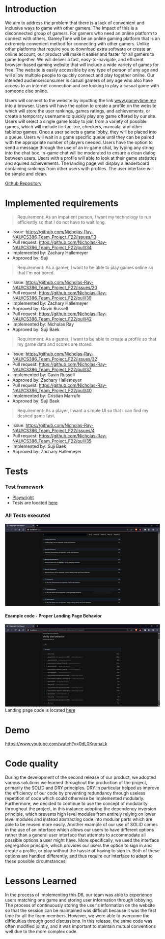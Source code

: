 # Introduction
We aim to address the problem that there is a lack of convenient and inclusive ways to game with other gamers. The Impact of this is a disconnected group of gamers. For gamers who need an online platform to connect with others, GameyTime will be an online gaming platform that is an extremely convenient method for connecting with other gamers. Unlike other platforms that require you to download extra software or create an online account, our product will make it easier and faster for all gamers to game together. We will deliver a fast, easy-to-navigate, and efficient browser-based gaming website that will include a wide variety of games for free. The website is easily accessible by any type of person of any age and will allow multiple people to quickly connect and play together online. Our intended audience/consumer is casual gamers of any age who also have access to an internet connection and are looking to play a casual game with someone else online.

Users will connect to the website by inputting the link www.gameytime.me into a browser. Users will have the option to create a profile on the website which will store the user rankings, games ratings, and achievements, or create a temporary username to quickly play any game offered by our site. Users will select a single game lobby to join from a variety of possible games, which will include tic-tac-toe, checkers, mancala, and other tabletop games. Once a user selects a game lobby, they will be placed into a queue. Users will wait in a game specific queue until they can be paired with the appropriate number of players needed. Users have the option to send a message through the use of an in-game chat, by typing any string into the chat box. In-game chat will be moderated to ensure a clean dialog between users. Users with a profile will able to look at their game statistics and aquired achievements. The landing page will display a leaderboard containing rankings from other users with profiles. The user interface will be simple and clean.

[Github Repository](https://github.com/Nicholas-Ray-NAU/CS386_Team_Project_F22)

# Implemented requirements
> Requirement: As an impatient person, I want my technology to run efficiently so that I do not have to wait long.
* Issue: https://github.com/Nicholas-Ray-NAU/CS386_Team_Project_F22/issues/13
* Pull request: https://github.com/Nicholas-Ray-NAU/CS386_Team_Project_F22/pull/34
* Implemented by: Zachary Hallemeyer
* Approved by: Suji

> Requirement: As a gamer, I want to be able to play games online so that I'm not bored.
* Issue: https://github.com/Nicholas-Ray-NAU/CS386_Team_Project_F22/issues/20
* Pull request: https://github.com/Nicholas-Ray-NAU/CS386_Team_Project_F22/pull/39
* Implemented by: Zachary Hallemeyer
* Approved by: Gavin Russell
* Pull request: https://github.com/Nicholas-Ray-NAU/CS386_Team_Project_F22/pull/42
* Implemented by: Nicholas Ray
* Approved by: Suji Baek

> Requirement: As a gamer, I want to be able to create a profile so that my game data and scores are stored.
* Issue: https://github.com/Nicholas-Ray-NAU/CS386_Team_Project_F22/issues/32 
* Pull request: https://github.com/Nicholas-Ray-NAU/CS386_Team_Project_F22/pull/37
* Implemented by: Gavin Russell
* Approved by: Zachary Hallemeyer
* Pull request: https://github.com/Nicholas-Ray-NAU/CS386_Team_Project_F22/pull/40
* Implemented by: Cristian Marrufo
* Approved by: Suji Baek

> Requirement: As a player, I want a simple UI so that I can find my desired game fast.
* Issue: https://github.com/Nicholas-Ray-NAU/CS386_Team_Project_F22/issues/4
* Pull request: https://github.com/Nicholas-Ray-NAU/CS386_Team_Project_F22/pull/35
* Implemented by: Suji Baek
* Approved by: Zachary Hallemeyer


# Tests
### Test framework
 - [Playwright](https://playwright.dev/)
 - Tests are located [here](tests/)

### All Tests executed
![All Tests Passing](/Images/D6_Testing_All_Passed.PNG)

#### Example code - Proper Landing Page Behavior
![Landing Page Passing Code](/Images/D6_Testing_Landing_Passed.PNG)
Landing page code is located [here](Tests/Landing_Page.spec.js)

# Demo
https://www.youtube.com/watch?v=0dL0KnqnaLk

# Code quality
During the development of the second release of our product, we adopted various solutions we learned throughout the production of the project, primarily the SOLID and DRY principles. DRY in particular helped us improve the efficiency of our code by preventing redundancy through useless repetition of code which could otherwise be implemented modularly. Furthermore, we decided to continue to use the concept of modularity throughout the project, in this instance adopting the dependency inversion principle, which prevents high level modules from entirely relying on lower level modules and instead abstracting code into modular parts which are able to be reused more easily. Another example of our use of SOLID comes in the use of an interface which allows our users to have different options rather than a general user interface that attempts to accommodate all possible options a user might have. More specifically, we used the interface segregation principle, which provides our users the option to sign in and create a profile, or play without the hassle of having to sign in. Both of these options are handled differently, and thus require our interface to adapt to these possible circumstances. 

# Lessons Learned
In the process of implementing this D6, our team was able to experience users matching one game and storing user information through lobbying. The process of continuously storing the user's information on the website so that the session can be maintained was difficult because it was the first time for all the team members. However, we were able to overcome the difficulties through good discussions.
In this release, the same code was often modified jointly, and it was important to maintain mutual conventions well due to the more complex code.
